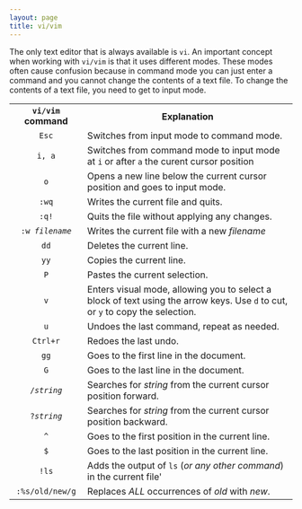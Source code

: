 ```yaml
---
layout: page
title: vi/vim
---
```


The only text editor that is always available is <code>vi</code>. An important concept when working with <code>vi/vim</code> is that it uses different modes. These modes often cause confusion because in command mode you can just enter a command and you cannot change the contents of a text file. To change the contents of a text file, you need to get to input mode. 

<table>
  <tr>
    <th><code>vi/vim</code> command</th>
    <th>Explanation</th>
  </tr>
  <tr>
    <td align="center"><code>Esc</code></td>
    <td align="left">Switches from input mode to command mode.</td>
  </tr>
  <tr>
    <td align="center"><code>i, a</code></td>
    <td align="left">Switches from command mode to input mode at <code>i</code> or after <code>a</code> the curent cursor position</td>
  </tr>
  <tr>
    <td align="center"><code>o</code></td>
    <td align="left">Opens a new line below the current cursor position and goes to input mode.</td>
  </tr>
  <tr>
    <td align="center"><code>:wq</code></td>
    <td align="left">Writes the current file and quits.</td>
  </tr>
  <tr>
    <td align="center"><code>:q!</code></td>
    <td align="left">Quits the file without applying any changes.</td>
  </tr>
  <tr>
    <td align="center"><code>:w <i>filename</i></code></td>
    <td align="left">Writes the current file with a new <i>filename</i></td>
  </tr>
  <tr>
    <td align="center"><code>dd</code></td>
    <td align="left">Deletes the current line.</td>
  </tr>
  <tr>
    <td align="center"><code>yy</code></td>
    <td align="left">Copies the current line.</td>
  </tr>
  <tr>
    <td align="center"><code>P</code></td>
    <td align="left">Pastes the current selection.</td>
  </tr>
  <tr>
    <td align="center"><code>v</code></td>
    <td align="left">Enters visual mode, allowing you to select a block of text using the arrow keys. Use <code>d</code> to cut, or <code>y</code> to copy the selection.</td>
  </tr>
  <tr>
    <td align="center"><code>u</code></td>
    <td align="left">Undoes the last command, repeat as needed.</td>
  </tr>
  <tr>
    <td align="center"><code>Ctrl+r</code></td>
    <td align="left">Redoes the last undo.</td>
  </tr>
  <tr>
    <td align="center"><code>gg</code></td>
    <td align="left">Goes to the first line in the document.</td>
  </tr>
  <tr>
  <tr>
    <td align="center"><code>G</code></td>
    <td align="left">Goes to the last line in the document.</td>
  </tr>
  <tr>
    <td align="center"><code>/<i>string</i></code></td>
    <td align="left">Searches for <i>string</i> from the current cursor position forward.</td>
  </tr>
  <tr>
    <td align="center"><code>?<i>string</i></code></td>
    <td align="left">Searches for <i>string</i> from the current cursor position backward.</td>
  </tr>
  <tr>
    <td align="center"><code>^</code></td>
    <td align="left">Goes to the first position in the current line.</td>
  </tr>
  <tr>
    <td align="center"><code>$</code></td>
    <td align="left">Goes to the last position in the current line.</td>
  </tr>
  <tr>
    <td align="center"><code>!ls</code></td>
    <td align="left">Adds the output of <code>ls</code> (<i>or any other command</i>) in the current file'</td>
  </tr>
  <tr>
    <td align="center"><code>:%s/old/new/g</code></td>
    <td align="left">Replaces <i>ALL</i> occurrences of <i>old</i> with <i>new</i>.</td>
  </tr>
</table>